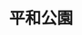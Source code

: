 ---
layout: '../../../layouts/MarkdownPostLayout.astro'
fileName: 'peace_park'
category: 'all heritage facility'
title: '平和公園 '
name: 'peace park'
lat: 32.77695587705416
lng: 129.86396848735737
icon: './img/map-icon/ダビデ像アイコン1.svg'
dish: ''
openingHours: 'free'
fee: 'free'
transport:
    "tramway(<span>平和公園停留所</span>) ⇨ <img src='./img/map-icon/歩くアイコン.svg'> 3min<br>bus(<span>平和公園</span>) ⇨ <img src='./img/map-icon/歩くアイコン.svg'> 2min"
duration: '30min'
address: '〒852-8118 長崎県長崎市松山町９'
tel: '095-829-1164'
link: ''
discribe: '原爆死没者の慰霊と世界恒久平和を祈念して 1955年に開設された、厳かで静謐な公園。'
pubDate: '2022'
---